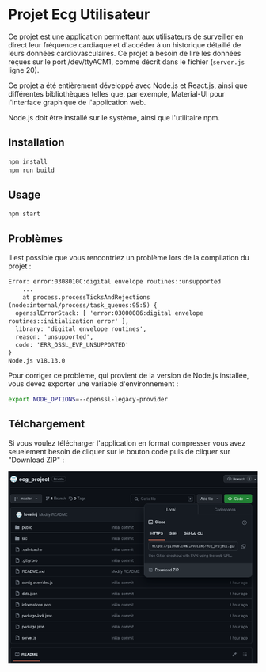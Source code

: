 # Projet Ecg Utilisateur

Ce projet est une application permettant aux utilisateurs de surveiller en direct leur fréquence cardiaque et d'accéder à un historique détaillé de leurs données cardiovasculaires. Ce projet a besoin de lire les données reçues sur le port /dev/ttyACM1, comme décrit dans le fichier (`server.js` ligne 20).

Ce projet a été entièrement développé avec Node.js et React.js, ainsi que différentes bibliothèques telles que, par exemple, Material-UI pour l'interface graphique de l'application web.

Node.js doit être installé sur le système, ainsi que l'utilitaire npm.

## Installation

```bash
npm install
npm run build
```

## Usage

```bash
npm start
```

## Problèmes

Il est possible que vous rencontriez un problème lors de la compilation du projet :

```
Error: error:0308010C:digital envelope routines::unsupported
    ...
    at process.processTicksAndRejections (node:internal/process/task_queues:95:5) {
  opensslErrorStack: [ 'error:03000086:digital envelope routines::initialization error' ],
  library: 'digital envelope routines',
  reason: 'unsupported',
  code: 'ERR_OSSL_EVP_UNSUPPORTED'
}
Node.js v18.13.0
```

Pour corriger ce problème, qui provient de la version de Node.js installée, vous devez exporter une variable d'environnement :

```bash
export NODE_OPTIONS=--openssl-legacy-provider
```

## Télchargement

Si vous voulez télécharger l'application en format compresser vous avez seuelement besoin de cliquer sur le bouton code puis de cliquer sur "Download ZIP" :

<p align="center">
  <img src="download.png" width="1000" title="S">
</p>